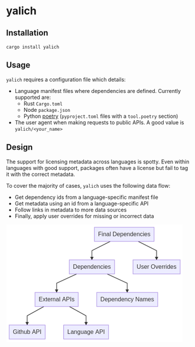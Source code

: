 # yalich

## Installation

```
cargo install yalich
```

## Usage

`yalich` requires a configuration file which details:

- Language manifest files where dependencies are defined. Currently supported are:
  - Rust `Cargo.toml`
  - Node `package.json`
  - Python [poetry](https://github.com/python-poetry/poetry) (`pyproject.toml` files with a `tool.poetry` section)
- The user agent when making requests to public APIs. A good value is `yalich/<your_name>`

## Design

The support for licensing metadata across languages is spotty. Even within languages with good support, packages often have a license but fail to tag it with the correct metadata.

To cover the majority of cases, `yalich` uses the following data flow:

- Get dependency ids from a language-specific manifest file
- Get metadata using an id from a language-specific API
- Follow links in metadata to more data sources
- Finally, apply user overrides for missing or incorrect data

![yalich data flow](./img/data-flow.png)
